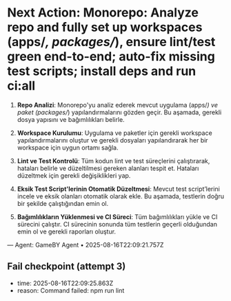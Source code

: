 # Next Action: Monorepo: Analyze repo and fully set up workspaces (apps/*, packages/*), ensure lint/test green end-to-end; auto-fix missing test scripts; install deps and run ci:all

1. **Repo Analizi**: Monorepo'yu analiz ederek mevcut uygulama (apps/*) ve paket (packages/*) yapılandırmalarını gözden geçir. Bu aşamada, gerekli dosya yapısını ve bağımlılıkları belirle.

2. **Workspace Kurulumu**: Uygulama ve paketler için gerekli workspace yapılandırmalarını oluştur ve gerekli dosyaları yapılandırarak her bir workspace için uygun ortamı sağla.

3. **Lint ve Test Kontrolü**: Tüm kodun lint ve test süreçlerini çalıştırarak, hataları belirle ve düzeltilmesi gereken alanları tespit et. Hataları düzeltmek için gerekli değişiklikleri yap.

4. **Eksik Test Script'lerinin Otomatik Düzeltmesi**: Mevcut test script’lerini incele ve eksik olanları otomatik olarak ekle. Bu aşamada, testlerin doğru bir şekilde çalıştığından emin ol.

5. **Bağımlılıkların Yüklenmesi ve CI Süreci**: Tüm bağımlılıkları yükle ve CI sürecini çalıştır. CI sürecinin sonunda tüm testlerin geçerli olduğundan emin ol ve gerekli raporları oluştur.

— Agent: GameBY Agent • 2025-08-16T22:09:21.757Z


## Fail checkpoint (attempt 3)
- time: 2025-08-16T22:09:25.863Z
- reason: Command failed: npm run lint

